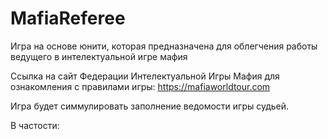 # MafiaReferee
Игра на основе юнити, которая предназначена для облегчения работы ведущего в интелектуальной игре мафия

Ссылка на сайт Федерации Интелектуальной Игры Мафия для ознакомления с правилами игры:
https://mafiaworldtour.com

Игра будет симмулировать заполнение ведомости игры судьей.

В частости:
